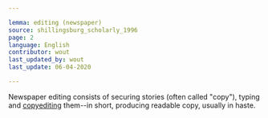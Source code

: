```yaml
---

lemma: editing (newspaper)
source: shillingsburg_scholarly_1996
page: 2
language: English
contributor: wout
last_updated_by: wout
last_update: 06-04-2020

---
```


Newspaper editing consists of securing stories (often called "copy"), typing and [copyediting](copyediting.html) them--in short, producing readable copy, usually in haste.
